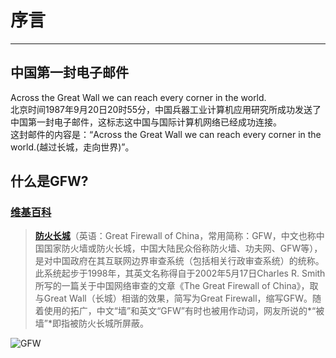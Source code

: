 # 序言
---------
## 中国第一封电子邮件
Across the Great Wall we can reach every corner in the world.  
北京时间1987年9月20日20时55分，中国兵器工业计算机应用研究所成功发送了中国第一封电子邮件，这标志这中国与国际计算机网络已经成功连接。  
这封邮件的内容是：“Across the Great Wall we can reach every corner in the world.(越过长城，走向世界)”。
## 什么是GFW?
### [维基百科](https://zh.wikipedia.org/wiki/%E9%98%B2%E7%81%AB%E9%95%BF%E5%9F%8E)
> **[防火长城](https://zh.wikipedia.org/wiki/%E9%98%B2%E7%81%AB%E9%95%BF%E5%9F%8E)**（英语：Great Firewall of China，常用简称：GFW，中文也称中国国家防火墙或防火长城，中国大陆民众俗称防火墙、功夫网、GFW等），是对中国政府在其互联网边界审查系统（包括相关行政审查系统）的统称。此系统起步于1998年，其英文名称得自于2002年5月17日Charles R. Smith所写的一篇关于中国网络审查的文章《The Great Firewall of China》，取与Great Wall（长城）相谐的效果，简写为Great Firewall，缩写GFW。随着使用的拓广，中文“墙”和英文“GFW”有时也被用作动词，网友所说的*“被墙”*即指被防火长城所屏蔽。  

![GFW](https://wanszezit.files.wordpress.com/2010/04/capture.png)



